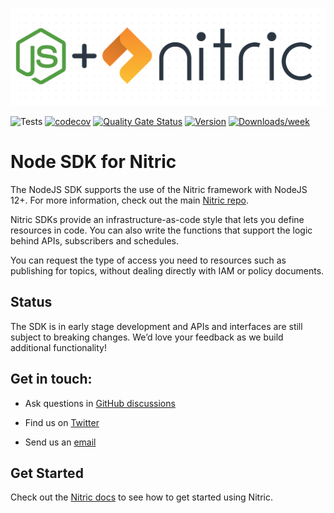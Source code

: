 <p align="center">
  <img src="./docs/assets/dot-matrix-logo-node.png" alt="Nitric Logo"/>
</p>

![Tests](https://github.com/nitrictech/node-sdk/actions/workflows/test.yaml/badge.svg?branch=main)
[![codecov](https://codecov.io/gh/nitrictech/node-sdk/branch/main/graph/badge.svg?token=N46TTGPE4G)](https://codecov.io/gh/nitrictech/node-sdk)
[![Quality Gate Status](https://sonarcloud.io/api/project_badges/measure?project=nitrictech_node-sdk&metric=alert_status)](https://sonarcloud.io/dashboard?id=nitrictech_node-sdk)
[![Version](https://img.shields.io/npm/v/@nitric/sdk.svg)](https://npmjs.org/package/@nitric/sdk)
[![Downloads/week](https://img.shields.io/npm/dw/@nitric/sdk.svg)](https://npmjs.org/package/@nitric/sdk)

# Node SDK for Nitric

The NodeJS SDK supports the use of the Nitric framework with NodeJS 12+. For more information, check out the main [Nitric repo](https://github.com/nitrictech/nitric).

Nitric SDKs provide an infrastructure-as-code style that lets you define resources in code. You can also write the functions that support the logic behind APIs, subscribers and schedules.

You can request the type of access you need to resources such as publishing for topics, without dealing directly with IAM or policy documents.

## Status

The SDK is in early stage development and APIs and interfaces are still subject to breaking changes. We’d love your feedback as we build additional functionality!

## Get in touch:

- Ask questions in [GitHub discussions](https://github.com/nitrictech/nitric/discussions)

- Find us on [Twitter](https://twitter.com/nitric_io)

- Send us an [email](mailto:maintainers@nitric.io)

## Get Started

Check out the [Nitric docs](https://nitric.io/docs) to see how to get started using Nitric.

